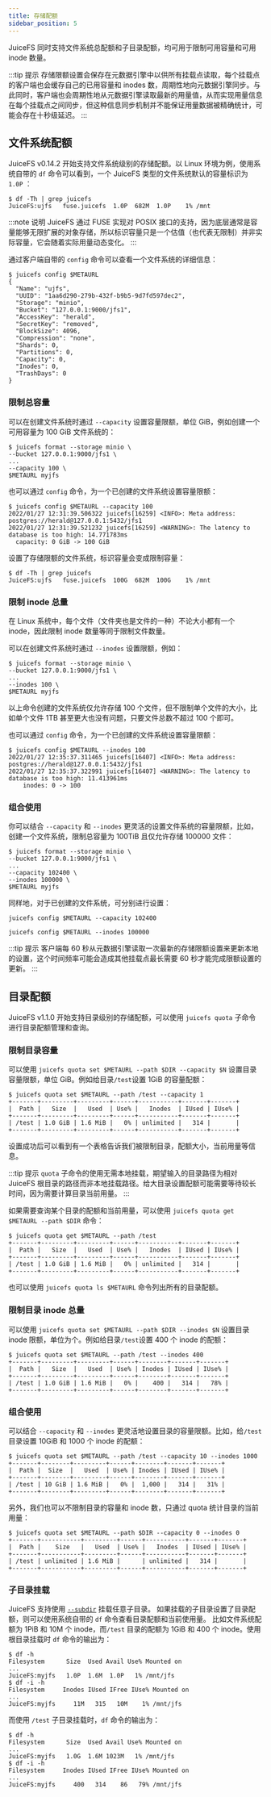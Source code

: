 ```yaml
---
title: 存储配额
sidebar_position: 5
---
```


JuiceFS 同时支持文件系统总配额和子目录配额，均可用于限制可用容量和可用 inode 数量。

:::tip 提示
存储限额设置会保存在元数据引擎中以供所有挂载点读取，每个挂载点的客户端也会缓存自己的已用容量和 inodes 数，周期性地向元数据引擎同步。与此同时，客户端也会周期性地从元数据引擎读取最新的用量值，从而实现用量信息在每个挂载点之间同步，但这种信息同步机制并不能保证用量数据被精确统计，可能会存在十秒级延迟。
:::

## 文件系统配额

JuiceFS v0.14.2 开始支持文件系统级别的存储配额。以 Linux 环境为例，使用系统自带的 `df` 命令可以看到，一个 JuiceFS 类型的文件系统默认的容量标识为 `1.0P` ：

```shell
$ df -Th | grep juicefs
JuiceFS:ujfs   fuse.juicefs  1.0P  682M  1.0P    1% /mnt
```

:::note 说明
JuiceFS 通过 FUSE 实现对 POSIX 接口的支持，因为底层通常是容量能够无限扩展的对象存储，所以标识容量只是一个估值（也代表无限制）并非实际容量，它会随着实际用量动态变化。
:::

通过客户端自带的 `config` 命令可以查看一个文件系统的详细信息：

```shell
$ juicefs config $METAURL
{
  "Name": "ujfs",
  "UUID": "1aa6d290-279b-432f-b9b5-9d7fd597dec2",
  "Storage": "minio",
  "Bucket": "127.0.0.1:9000/jfs1",
  "AccessKey": "herald",
  "SecretKey": "removed",
  "BlockSize": 4096,
  "Compression": "none",
  "Shards": 0,
  "Partitions": 0,
  "Capacity": 0,
  "Inodes": 0,
  "TrashDays": 0
}
```

### 限制总容量

可以在创建文件系统时通过 `--capacity` 设置容量限额，单位 GiB，例如创建一个可用容量为 100 GiB 文件系统的：

```shell
$ juicefs format --storage minio \
--bucket 127.0.0.1:9000/jfs1 \
...
--capacity 100 \
$METAURL myjfs
```

也可以通过 `config` 命令，为一个已创建的文件系统设置容量限额：

```shell
$ juicefs config $METAURL --capacity 100
2022/01/27 12:31:39.506322 juicefs[16259] <INFO>: Meta address: postgres://herald@127.0.0.1:5432/jfs1
2022/01/27 12:31:39.521232 juicefs[16259] <WARNING>: The latency to database is too high: 14.771783ms
  capacity: 0 GiB -> 100 GiB
```

设置了存储限额的文件系统，标识容量会变成限制容量：

```shell
$ df -Th | grep juicefs
JuiceFS:ujfs   fuse.juicefs  100G  682M  100G    1% /mnt
```

### 限制 inode 总量

在 Linux 系统中，每个文件（文件夹也是文件的一种）不论大小都有一个 inode，因此限制 inode 数量等同于限制文件数量。

可以在创建文件系统时通过 `--inodes` 设置限额，例如：

```
$ juicefs format --storage minio \
--bucket 127.0.0.1:9000/jfs1 \
...
--inodes 100 \
$METAURL myjfs
```

以上命令创建的文件系统仅允许存储 100 个文件，但不限制单个文件的大小，比如单个文件 1TB 甚至更大也没有问题，只要文件总数不超过 100 个即可。

也可以通过 `config` 命令，为一个已创建的文件系统设置容量限额：

```shell
$ juicefs config $METAURL --inodes 100
2022/01/27 12:35:37.311465 juicefs[16407] <INFO>: Meta address: postgres://herald@127.0.0.1:5432/jfs1
2022/01/27 12:35:37.322991 juicefs[16407] <WARNING>: The latency to database is too high: 11.413961ms
    inodes: 0 -> 100
```

### 组合使用

你可以结合 `--capacity` 和 `--inodes` 更灵活的设置文件系统的容量限额，比如，创建一个文件系统，限制总容量为 100TiB 且仅允许存储 100000 文件：

```shell
$ juicefs format --storage minio \
--bucket 127.0.0.1:9000/jfs1 \
...
--capacity 102400 \
--inodes 100000 \
$METAURL myjfs
```

同样地，对于已创建的文件系统，可分别进行设置：

```shell
juicefs config $METAURL --capacity 102400
```

```shell
juicefs config $METAURL --inodes 100000
```

:::tip 提示
客户端每 60 秒从元数据引擎读取一次最新的存储限额设置来更新本地的设置，这个时间频率可能会造成其他挂载点最长需要 60 秒才能完成限额设置的更新。
:::

## 目录配额

JuiceFS v1.1.0 开始支持目录级别的存储配额，可以使用 `juicefs quota` 子命令进行目录配额管理和查询。

### 限制目录容量

可以使用 `juicefs quota set $METAURL --path $DIR --capacity $N` 设置目录容量限额，单位 GiB。例如给目录`/test`设置 1GiB 的容量配额：

```shell
$ juicefs quota set $METAURL --path /test --capacity 1
+-------+---------+---------+------+-----------+-------+-------+
|  Path |   Size  |   Used  | Use% |   Inodes  | IUsed | IUse% |
+-------+---------+---------+------+-----------+-------+-------+
| /test | 1.0 GiB | 1.6 MiB |   0% | unlimited |   314 |       |
+-------+---------+---------+------+-----------+-------+-------+
```

设置成功后可以看到有一个表格告诉我们被限制目录，配额大小，当前用量等信息。

:::tip 提示
`quota` 子命令的使用无需本地挂载，期望输入的目录路径为相对 JuiceFS 根目录的路径而非本地挂载路径。给大目录设置配额可能需要等待较长时间，因为需要计算目录当前用量。
:::

如果需要查询某个目录的配额和当前用量，可以使用 `juicefs quota get $METAURL --path $DIR` 命令：

```shell
$ juicefs quota get $METAURL --path /test
+-------+---------+---------+------+-----------+-------+-------+
|  Path |   Size  |   Used  | Use% |   Inodes  | IUsed | IUse% |
+-------+---------+---------+------+-----------+-------+-------+
| /test | 1.0 GiB | 1.6 MiB |   0% | unlimited |   314 |       |
+-------+---------+---------+------+-----------+-------+-------+
```

也可以使用 `juicefs quota ls $METAURL` 命令列出所有的目录配额。

### 限制目录 inode 总量

可以使用 `juicefs quota set $METAURL --path $DIR --inodes $N` 设置目录 inode 限额，单位为个。例如给目录`/test`设置 400 个 inode 的配额：

```shell
$ juicefs quota set $METAURL --path /test --inodes 400
+-------+---------+---------+------+--------+-------+-------+
|  Path |   Size  |   Used  | Use% | Inodes | IUsed | IUse% |
+-------+---------+---------+------+--------+-------+-------+
| /test | 1.0 GiB | 1.6 MiB |   0% |    400 |   314 |   78% |
+-------+---------+---------+------+--------+-------+-------+
```

### 组合使用

可以结合 `--capacity` 和 `--inodes` 更灵活地设置目录的容量限额。比如，给`/test`目录设置 10GiB 和 1000 个 inode 的配额：

```shell
$ juicefs quota set $METAURL --path /test --capacity 10 --inodes 1000
+-------+--------+---------+------+--------+-------+-------+
|  Path |  Size  |   Used  | Use% | Inodes | IUsed | IUse% |
+-------+--------+---------+------+--------+-------+-------+
| /test | 10 GiB | 1.6 MiB |   0% |  1,000 |   314 |   31% |
+-------+--------+---------+------+--------+-------+-------+
```

另外，我们也可以不限制目录的容量和 inode 数，只通过 quota 统计目录的当前用量：

```shell
$ juicefs quota set $METAURL --path $DIR --capacity 0 --inodes 0
+-------+-----------+---------+------+-----------+-------+-------+
|  Path |    Size   |   Used  | Use% |   Inodes  | IUsed | IUse% |
+-------+-----------+---------+------+-----------+-------+-------+
| /test | unlimited | 1.6 MiB |      | unlimited |   314 |       |
+-------+-----------+---------+------+-----------+-------+-------+
```

### 子目录挂载

JuiceFS 支持使用 [`--subdir`](../reference/command_reference.md#mount) 挂载任意子目录。
如果挂载的子目录设置了目录配额，则可以使用系统自带的 `df` 命令查看目录配额和当前使用量。
比如文件系统配额为 1PiB 和 10M 个 inode，而`/test` 目录的配额为 1GiB 和 400 个 inode。使用根目录挂载时 `df` 命令的输出为：

```shell
$ df -h
Filesystem      Size  Used Avail Use% Mounted on
...
JuiceFS:myjfs   1.0P  1.6M  1.0P   1% /mnt/jfs
$ df -i -h
Filesystem     Inodes IUsed IFree IUse% Mounted on
...
JuiceFS:myjfs     11M   315   10M    1% /mnt/jfs
```

而使用 `/test` 子目录挂载时，`df` 命令的输出为：

```shell
$ df -h
Filesystem      Size  Used Avail Use% Mounted on
...
JuiceFS:myjfs   1.0G  1.6M 1023M   1% /mnt/jfs
$ df -i -h
Filesystem     Inodes IUsed IFree IUse% Mounted on
...
JuiceFS:myjfs     400   314    86   79% /mnt/jfs
```
